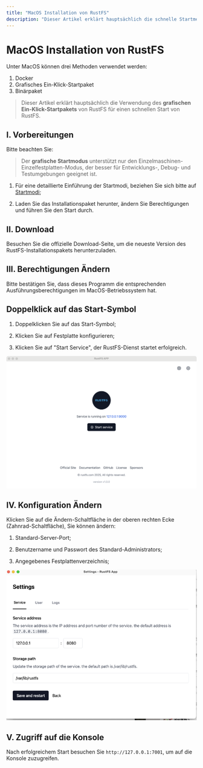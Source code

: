 ```yaml
---
title: "MacOS Installation von RustFS"
description: "Dieser Artikel erklärt hauptsächlich die schnelle Startmethode von RustFS unter MacOS"
---
```


# MacOS Installation von RustFS


Unter MacOS können drei Methoden verwendet werden:
1. Docker
2. Grafisches Ein-Klick-Startpaket
3. Binärpaket

> Dieser Artikel erklärt hauptsächlich die Verwendung des **grafischen Ein-Klick-Startpakets** von RustFS für einen schnellen Start von RustFS.



## I. Vorbereitungen

Bitte beachten Sie:

> Der **grafische Startmodus** unterstützt nur den Einzelmaschinen-Einzelfestplatten-Modus, der besser für Entwicklungs-, Debug- und Testumgebungen geeignet ist.


1. Für eine detaillierte Einführung der Startmodi, beziehen Sie sich bitte auf [Startmodi](../linux/index.md#mode);

2. Laden Sie das Installationspaket herunter, ändern Sie Berechtigungen und führen Sie den Start durch.


## II. Download

Besuchen Sie die offizielle Download-Seite, um die neueste Version des RustFS-Installationspakets herunterzuladen.


## III. Berechtigungen Ändern

Bitte bestätigen Sie, dass dieses Programm die entsprechenden Ausführungsberechtigungen im MacOS-Betriebssystem hat.


## Doppelklick auf das Start-Symbol

1. Doppelklicken Sie auf das Start-Symbol;

2. Klicken Sie auf Festplatte konfigurieren;

3. Klicken Sie auf "Start Service", der RustFS-Dienst startet erfolgreich.


<img src="./images/macos-setup.jpg" alt="macOS-Start" />



## IV. Konfiguration Ändern

Klicken Sie auf die Ändern-Schaltfläche in der oberen rechten Ecke (Zahnrad-Schaltfläche), Sie können ändern:

1. Standard-Server-Port;

2. Benutzername und Passwort des Standard-Administrators;

3. Angegebenes Festplattenverzeichnis;

<img src="./images/setting.jpg" alt="RustFS Windows-Konfiguration" />



## V. Zugriff auf die Konsole


Nach erfolgreichem Start besuchen Sie `http://127.0.0.1:7001`, um auf die Konsole zuzugreifen.

